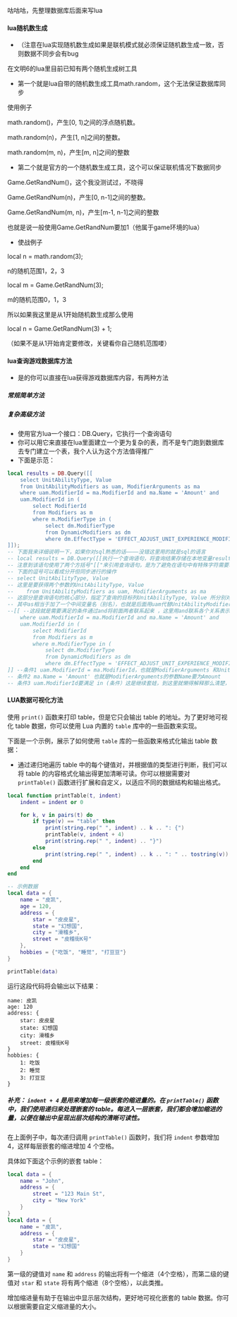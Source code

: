 咕咕咕，先整理数据库后面来写lua

#### lua随机数生成
- （注意在lua实现随机数生成如果是联机模式就必须保证随机数生成一致，否则数据不同步会有bug

在文明6的lua里目前已知有两个随机生成树工具

- 第一个就是lua自带的随机数生成工具math.random，这个无法保证数据库同步

使用例子

math.random()，产生[0, 1)之间的浮点随机数。

math.random(n)，产生[1, n]之间的整数。

math.random(m, n)，产生[m, n]之间的整数


- 第二个就是官方的一个随机数生成工具，这个可以保证联机情况下数据同步

Game.GetRandNum()，这个我没测试过，不晓得

Game.GetRandNum(n)，产生[0, n-1]之间的整数。

Game.GetRandNum(m, n)，产生[m-1, n-1]之间的整数

也就是说一般使用Game.GetRandNum要加1（他属于game环境的lua）

- 使战例子

local n = math.random(3);

n的随机范围1，2，3

local m = Game.GetRandNum(3);

m的随机范围0，1，3

所以如果我这里是从1开始随机数生成那么使用

local n = Game.GetRandNum(3) + 1;

（如果不是从1开始肯定要修改，关键看你自己随机范围喽）

#### lua查询游戏数据库方法
- 是的你可以直接在lua获得游戏数据库内容，有两种方法
##### 常规简单方法
##### 复杂高级方法
- 使用官方lua一个接口：DB.Query，它执行一个查询语句
- 你可以用它来直接在lua里面建立一个更为复杂的表，而不是专门跑到数据库去专门建立一个表，我个人认为这个方法值得推广
- 下面是示范：
```lua
local results = DB.Query([[
	select UnitAbilityType, Value
	from UnitAbilityModifiers as uam, ModifierArguments as ma
	where uam.ModifierId = ma.ModifierId and ma.Name = 'Amount' and
	uam.ModifierId in (
		select ModifierId
		from Modifiers as m
		where m.ModifierType in (
			select dm.ModifierType
			from DynamicModifiers as dm
			where dm.EffectType = 'EFFECT_ADJUST_UNIT_EXPERIENCE_MODIFIER'))
]]);
-- 下面我来详细说明一下，如果你对sql熟悉的话————没错这里用的就是sql的语言
-- local results = DB.Query([[执行一个查询语句，将查询结果存储在本地变量results中。
-- 注意到该语句使用了两个方括号"[["来引用查询语句，是为了避免在语句中有特殊字符需要转义。
-- 下面的逗号可以看成分开但同步进行的操作
-- select UnitAbilityType, Value
-- 这里是要获得两个参数的UnitAbilityType, Value
--    from UnitAbilityModifiers as uam, ModifierArguments as ma
-- 这部分是查询语句的核心部分，指定了查询的目标列UnitAbilityType, Value 所分别对应查询的表 UnitAbilityModifiers, ModifierArguments。
-- 其中as相当于加了一个中间变量名（别名），也就是后面用uam代替UnitAbilityModifiers，用ma代替ModifierArguments
--[[ --这段就是需要满足的条件通过and将前面两者联系起来 ，这里用and联系各个关系表示需要同时满足
	where uam.ModifierId = ma.ModifierId and ma.Name = 'Amount' and
	uam.ModifierId in (
		select ModifierId
		from Modifiers as m
		where m.ModifierType in (
			select dm.ModifierType
			from DynamicModifiers as dm
			where dm.EffectType = 'EFFECT_ADJUST_UNIT_EXPERIENCE_MODIFIER'))));
]] --条件1 uam.ModifierId = ma.ModifierId，也就是ModifierArguments 和UnitAbilityModifiers 表的参数ModifierId相同时的UnitAbilityType和Value
-- 条件2 ma.Name = 'Amount' 也就是ModifierArguments的参数Name要为Amount
-- 条件3 uam.ModifierId要满足 in (条件）这是继续套娃，到这里就懒得解释那么清楚，还不懂就去好好学习sql
```

#### LUA数据可视化方法
使用 `print()` 函数来打印 table，但是它只会输出 table 的地址。为了更好地可视化 table 数据，你可以使用 Lua 内置的 `table` 库中的一些函数来实现。

下面是一个示例，展示了如何使用 `table` 库的一些函数来格式化输出 table 数据：
- 通过递归地遍历 table 中的每个键值对，并根据值的类型进行判断，我们可以将 table 的内容格式化输出得更加清晰可读。你可以根据需要对 `printTable()` 函数进行扩展和自定义，以适应不同的数据结构和输出格式。
```lua
local function printTable(t, indent)
    indent = indent or 0

    for k, v in pairs(t) do
        if type(v) == "table" then
            print(string.rep(" ", indent) .. k .. ": {")
            printTable(v, indent + 4)
            print(string.rep(" ", indent) .. "}")
        else
            print(string.rep(" ", indent) .. k .. ": " .. tostring(v))
        end
    end
end

-- 示例数据
local data = {
    name = "皮凯",
    age = 120,
    address = {
        star = "皮皮星",
        state = "幻想国",
        city = "滑稽乡",
        street = "皮稽街K号"
    },
    hobbies = {"吃饭", "睡觉", "打豆豆"}
}

printTable(data)
```

运行这段代码将会输出以下结果：

```
name: 皮凯
age: 120
address: {
    star: 皮皮星
    state: 幻想国
    city: 滑稽乡
    street: 皮稽街K号
}
hobbies: {
    1: 吃饭
    2: 睡觉
    3: 打豆豆
}
```
##### 补充： `indent + 4` 是用来增加每一级嵌套的缩进量的。在 `printTable()` 函数中，我们使用递归来处理嵌套的 table。每进入一层嵌套，我们都会增加缩进的量，以便在输出中呈现出层次结构的清晰可读性。

在上面例子中，每次递归调用 `printTable()` 函数时，我们将 `indent` 参数增加 4，这样每层嵌套的缩进增加 4 个空格。

具体如下面这个示例的嵌套 table：

```lua
local data = {
    name = "John",
    address = {
        street = "123 Main St",
        city = "New York"
    }
}
local data = {
    name = "皮凯",
    address = {
        star = "皮皮星",
        state = "幻想国"
    }
}
```

第一级的键值对 `name` 和 `address` 的输出将有一个缩进（4个空格），而第二级的键值对 `star` 和 `state` 将有两个缩进（8个空格），以此类推。

增加缩进量有助于在输出中显示层次结构，更好地可视化嵌套的 table 数据。你可以根据需要自定义缩进量的大小。
